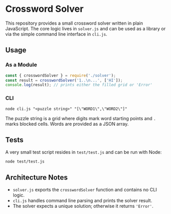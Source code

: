 # Crossword Solver

This repository provides a small crossword solver written in plain JavaScript. The core logic lives in `solver.js` and can be used as a library or via the simple command line interface in `cli.js`.

## Usage

### As a Module

```javascript
const { crosswordSolver } = require('./solver');
const result = crosswordSolver('1..\n...', ['HI']);
console.log(result); // prints either the filled grid or 'Error'
```

### CLI

```
node cli.js "<puzzle string>" "[\"WORD1\",\"WORD2\"]"
```

The puzzle string is a grid where digits mark word starting points and `.` marks blocked cells. Words are provided as a JSON array.

## Tests

A very small test script resides in `test/test.js` and can be run with Node:

```
node test/test.js
```

## Architecture Notes

- `solver.js` exports the `crosswordSolver` function and contains no CLI logic.
- `cli.js` handles command line parsing and prints the solver result.
- The solver expects a unique solution; otherwise it returns `'Error'`.


